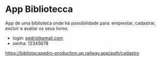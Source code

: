 # App Bibliotecca

App de uma biblioteca onde há possibilidade para: emprestar, cadastrar, excluir e avaliar os seus livros.

- login: pedro@email.com
- senha: 12345678

https://bibliotecapedro-production.up.railway.app/auth/cadastro

